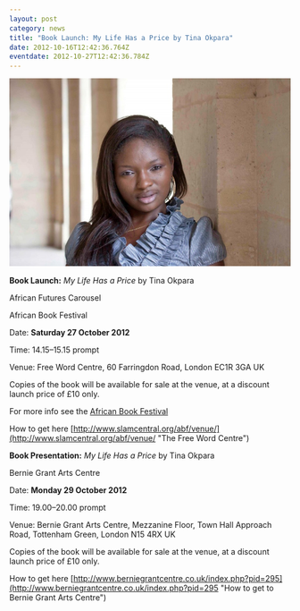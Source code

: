 ```yaml
---
layout: post
category: news
title: "Book Launch: My Life Has a Price by Tina Okpara"
date: 2012-10-16T12:42:36.764Z
eventdate: 2012-10-27T12:42:36.784Z
---
```

![Book Launch: My Life Has a Price by Tina Okpara](../uploads/tinaokpara-web.jpg "Book Launch: My Life Has a Price by Tina Okpara")

**Book Launch:** *My Life Has a Price* by Tina Okpara

African Futures Carousel

African Book Festival

Date: **Saturday 27 October 2012**

Time: 14.15–15.15 prompt

Venue: Free Word Centre, 60 Farringdon Road, London EC1R 3GA UK

Copies of the book will be available for sale at the venue, at a discount launch price of £10 only.

For more info see the [African Book Festival](http://www.slamcentral.org/abf/category/saturday-october-27/ "African Book Festival")

How to get here [http://www.slamcentral.org/abf/venue/](http://www.slamcentral.org/abf/venue/ "The Free Word Centre")

**Book Presentation:** *My Life Has a Price* by Tina Okpara

Bernie Grant Arts Centre

Date: **Monday 29 October 2012**

Time: 19.00–20.00 prompt

Venue: Bernie Grant Arts Centre, Mezzanine Floor, Town Hall Approach Road, Tottenham Green, London N15 4RX UK

Copies of the book will be available for sale at the venue, at a discount launch price of £10 only.

How to get here [http://www.berniegrantcentre.co.uk/index.php?pid=295](http://www.berniegrantcentre.co.uk/index.php?pid=295 "How to get to Bernie Grant Arts Centre")